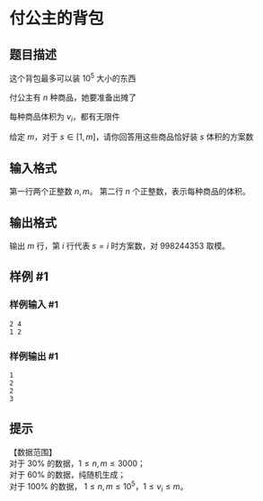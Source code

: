 # 付公主的背包

## 题目描述

这个背包最多可以装 $10^5$ 大小的东西

付公主有 $n$ 种商品，她要准备出摊了

每种商品体积为 $v_i$，都有无限件

给定 $m$，对于 $s\in [1,m]$，请你回答用这些商品恰好装 $s$ 体积的方案数


## 输入格式

第一行两个正整数 $n,m$。
第二行 $n$ 个正整数，表示每种商品的体积。


## 输出格式

输出 $m$ 行，第 $i$ 行代表 $s=i$ 时方案数，对 $998244353$ 取模。

## 样例 #1

### 样例输入 #1
```
2 4
1 2
```

### 样例输出 #1

```
1
2
2
3
```

## 提示

【数据范围】  
对于 $30\%$ 的数据，$1\le n,m \le 3000$；  
对于 $60\%$ 的数据，纯随机生成；   
对于 $100\%$ 的数据， $1\le n,m \le 10^5$，$1\le v_i \le m$。

